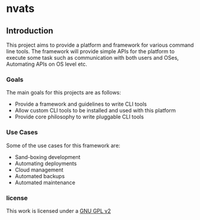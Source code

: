 # nvats

## Introduction
This project aims to provide a platform and framework for various command line tools. The framework will provide simple APIs for the platform to execute some task such as communication with both users and OSes, Automating APIs on OS level etc.

### Goals
The main goals for this projects are as follows:

* Provide a framework and guidelines to write CLI tools
* Allow custom CLI tools to be installed and used with this platform
* Provide core philosophy to write pluggable CLI tools

### Use Cases
Some of the use cases for this framework are:

* Sand-boxing development
* Automating deployments
* Cloud management
* Automated backups
* Automated maintenance

### license

This work is licensed under a [GNU GPL v2](https://bitbucket.org/sudofire/nvats/wiki/license.txt)
